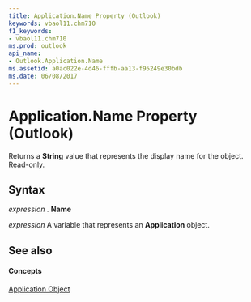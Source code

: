 ```yaml
---
title: Application.Name Property (Outlook)
keywords: vbaol11.chm710
f1_keywords:
- vbaol11.chm710
ms.prod: outlook
api_name:
- Outlook.Application.Name
ms.assetid: a0ac022e-4d46-fffb-aa13-f95249e30bdb
ms.date: 06/08/2017
---
```



# Application.Name Property (Outlook)

Returns a **String** value that represents the display name for the object. Read-only.


## Syntax

 _expression_ . **Name**

 _expression_ A variable that represents an **Application** object.


## See also


#### Concepts


[Application Object](application-object-outlook.md)

